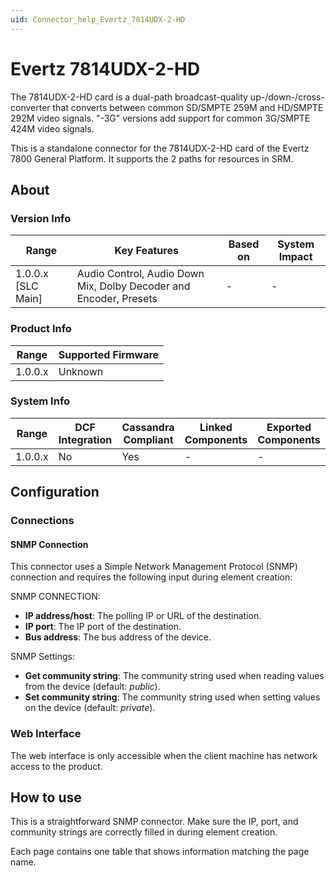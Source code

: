 ```yaml
---
uid: Connector_help_Evertz_7814UDX-2-HD
---
```


# Evertz 7814UDX-2-HD

The 7814UDX-2-HD card is a dual-path broadcast-quality up-/down-/cross-converter that converts between common SD/SMPTE 259M and HD/SMPTE 292M video signals. "-3G" versions add support for common 3G/SMPTE 424M video signals.

This is a standalone connector for the 7814UDX-2-HD card of the Evertz 7800 General Platform. It supports the 2 paths for resources in SRM.

## About

### Version Info

| Range              | Key Features                                                      | Based on     | System Impact     |
|--------------------|-------------------------------------------------------------------|--------------|-------------------|
| 1.0.0.x [SLC Main] | Audio Control, Audio Down Mix, Dolby Decoder and Encoder, Presets | -            | -                 |

### Product Info

| Range     | Supported Firmware     |
|-----------|------------------------|
| 1.0.0.x   | Unknown                |

### System Info

| Range     | DCF Integration     | Cassandra Compliant     | Linked Components     | Exported Components     |
|-----------|---------------------|-------------------------|-----------------------|-------------------------|
| 1.0.0.x   | No                  | Yes                     | -                     | -                       |

## Configuration

### Connections

#### SNMP Connection

This connector uses a Simple Network Management Protocol (SNMP) connection and requires the following input during element creation:

SNMP CONNECTION:

- **IP address/host**: The polling IP or URL of the destination.
- **IP port**: The IP port of the destination.
- **Bus address**: The bus address of the device.

SNMP Settings:

- **Get community string**: The community string used when reading values from the device (default: *public*).
- **Set community string**: The community string used when setting values on the device (default: *private*).

### Web Interface

The web interface is only accessible when the client machine has network access to the product.

## How to use

This is a straightforward SNMP connector. Make sure the IP, port, and community strings are correctly filled in during element creation.

Each page contains one table that shows information matching the page name.
